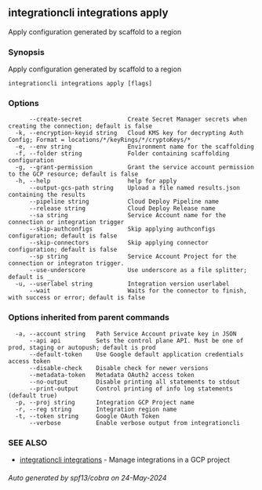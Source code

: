 ## integrationcli integrations apply

Apply configuration generated by scaffold to a region

### Synopsis

Apply configuration generated by scaffold to a region

```
integrationcli integrations apply [flags]
```

### Options

```
      --create-secret             Create Secret Manager secrets when creating the connection; default is false
  -k, --encryption-keyid string   Cloud KMS key for decrypting Auth Config; Format = locations/*/keyRings/*/cryptoKeys/*
  -e, --env string                Environment name for the scaffolding
  -f, --folder string             Folder containing scaffolding configuration
  -g, --grant-permission          Grant the service account permission to the GCP resource; default is false
  -h, --help                      help for apply
      --output-gcs-path string    Upload a file named results.json containing the results
      --pipeline string           Cloud Deploy Pipeline name
      --release string            Cloud Deploy Release name
      --sa string                 Service Account name for the connection or integration trigger
      --skip-authconfigs          Skip applying authconfigs configuration; default is false
      --skip-connectors           Skip applying connector configuration; default is false
      --sp string                 Service Account Project for the connection or integraton trigger.
      --use-underscore            Use underscore as a file splitter; default is __
  -u, --userlabel string          Integration version userlabel
      --wait                      Waits for the connector to finish, with success or error; default is false
```

### Options inherited from parent commands

```
  -a, --account string   Path Service Account private key in JSON
      --api api          Sets the control plane API. Must be one of prod, staging or autopush; default is prod
      --default-token    Use Google default application credentials access token
      --disable-check    Disable check for newer versions
      --metadata-token   Metadata OAuth2 access token
      --no-output        Disable printing all statements to stdout
      --print-output     Control printing of info log statements (default true)
  -p, --proj string      Integration GCP Project name
  -r, --reg string       Integration region name
  -t, --token string     Google OAuth Token
      --verbose          Enable verbose output from integrationcli
```

### SEE ALSO

- [integrationcli integrations](integrationcli_integrations.md) - Manage integrations in a GCP project

###### Auto generated by spf13/cobra on 24-May-2024
